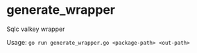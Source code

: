 # generate_wrapper
Sqlc valkey wrapper

Usage: ```go run generate_wrapper.go <package-path> <out-path>```
